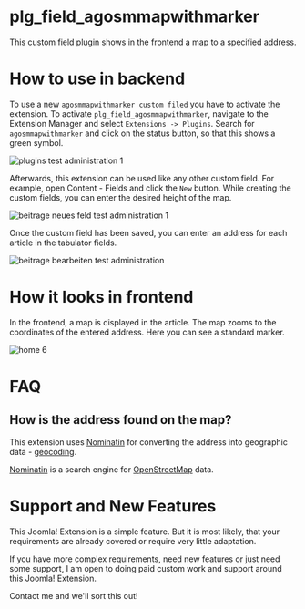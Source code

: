 # plg_field_agosmmapwithmarker
This custom field plugin shows in the frontend a map to a specified 
address. 

# How to use in backend

To use a new `agosmmapwithmarker custom filed` you have to activate the 
extension.
To activate `plg_field_agosmmapwithmarker`, 
navigate to the Extension Manager and select `Extensions -> Plugins`. 
Search for `agosmmapwithmarker` and click on the status button, 
so that this shows a green symbol.

![plugins test administration 1](https://user-images.githubusercontent.com/9974686/49697812-31a32900-fbbc-11e8-8b25-e162b9c958a8.png)


Afterwards, this extension can be used like any other custom field. 
For example, open Content - Fields and click the `New` button. 
While creating the custom fields, you can enter the desired height of the map.

![beitrage neues feld test administration 1](https://user-images.githubusercontent.com/9974686/49697957-eb4ec980-fbbd-11e8-9135-9e02eb82c388.png)

Once the custom field has been saved, you can enter an address 
for each article in the tabulator fields.

![beitrage bearbeiten test administration](https://user-images.githubusercontent.com/9974686/49697973-205b1c00-fbbe-11e8-8079-a10dd4992dd6.png)


# How it looks in frontend

In the frontend, a map is displayed in the article. The map zooms to the coordinates of the entered address. 
Here you can see a standard marker.

![home 6](https://user-images.githubusercontent.com/9974686/49698008-8182ef80-fbbe-11e8-9ca2-500aff8f0c0f.png)


# FAQ
## How is the address found on the map?
This extension uses [Nominatin](https://nominatim.openstreetmap.org/) 
for converting the address into geographic data - [geocoding](https://en.wikipedia.org/wiki/Geocoding).

[Nominatin](https://nominatim.openstreetmap.org/) is a search 
engine for [OpenStreetMap](https://www.openstreetmap.org) data. 

# Support and New Features

This Joomla! Extension is a simple feature. But it is most likely, that your requirements are 
already covered or require very little adaptation.

If you have more complex requirements, need new features or just need some support, 
I am open to doing paid custom work and support around this Joomla! Extension. 

Contact me and we'll sort this out!